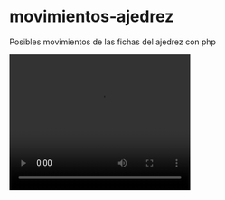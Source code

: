 # movimientos-ajedrez
Posibles movimientos de las fichas del ajedrez con php

 <video width="320" height="240" autoplay>
  <source src="https://github.com/andresd55/movimientos-ajedrez/movimientos_ajedrez.mp4" type="video/mp4">
Your browser does not support the video tag.
</video> 
